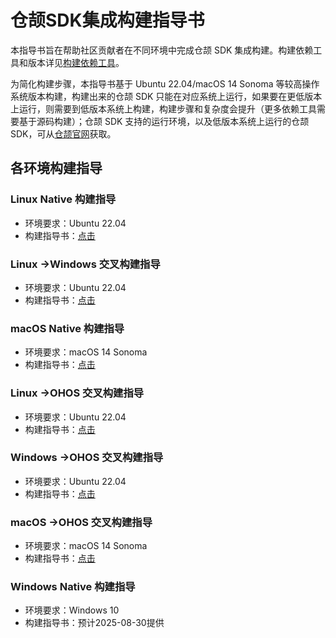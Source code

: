 # 仓颉SDK集成构建指导书

本指导书旨在帮助社区贡献者在不同环境中完成仓颉 SDK 集成构建。构建依赖工具和版本详见[构建依赖工具](docs/env_zh.md)。

为简化构建步骤，本指导书基于 Ubuntu 22.04/macOS 14 Sonoma 等较高操作系统版本构建，构建出来的仓颉 SDK 只能在对应系统上运行，如果要在更低版本上运行，则需要到低版本系统上构建，构建步骤和复杂度会提升（更多依赖工具需要基于源码构建）；仓颉 SDK 支持的运行环境，以及低版本系统上运行的仓颉 SDK，可从[仓颉官网](https://cangjie-lang.cn/docs)获取。

## 各环境构建指导

### Linux Native 构建指导

- 环境要求：Ubuntu 22.04 
- 构建指导书：[点击](docs/linux_zh.md)

### Linux ->Windows 交叉构建指导

- 环境要求：Ubuntu 22.04
- 构建指导书：[点击](docs/linux_cross_windows_zh.md)

### macOS Native 构建指导

- 环境要求：macOS 14 Sonoma
- 构建指导书：[点击](docs/macos_zh.md)

### Linux ->OHOS 交叉构建指导

- 环境要求：Ubuntu 22.04 
- 构建指导书：[点击](docs/linux_ohos_zh.md)

### Windows ->OHOS 交叉构建指导

- 环境要求：Ubuntu 22.04
- 构建指导书：[点击](docs/linux_cross_windows_ohos_zh.md)

### macOS ->OHOS 交叉构建指导

- 环境要求：macOS 14 Sonoma
- 构建指导书：[点击](docs/macos_ohos_zh.md)

### Windows Native 构建指导

- 环境要求：Windows 10
- 构建指导书：预计2025-08-30提供



